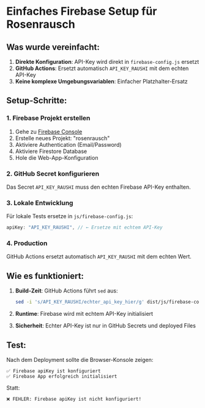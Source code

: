 # Einfaches Firebase Setup für Rosenrausch

## Was wurde vereinfacht:

1. **Direkte Konfiguration**: API-Key wird direkt in `firebase-config.js` ersetzt
2. **GitHub Actions**: Ersetzt automatisch `API_KEY_RAUSHI` mit dem echten API-Key
3. **Keine komplexe Umgebungsvariablen**: Einfacher Platzhalter-Ersatz

## Setup-Schritte:

### 1. Firebase Projekt erstellen
1. Gehe zu [Firebase Console](https://console.firebase.google.com/)
2. Erstelle neues Projekt: "rosenrausch"
3. Aktiviere Authentication (Email/Password)
4. Aktiviere Firestore Database
5. Hole die Web-App-Konfiguration

### 2. GitHub Secret konfigurieren
Das Secret `API_KEY_RAUSHI` muss den echten Firebase API-Key enthalten.

### 3. Lokale Entwicklung
Für lokale Tests ersetze in `js/firebase-config.js`:
```javascript
apiKey: "API_KEY_RAUSHI", // ← Ersetze mit echtem API-Key
```

### 4. Production
GitHub Actions ersetzt automatisch `API_KEY_RAUSHI` mit dem echten Wert.

## Wie es funktioniert:

1. **Build-Zeit**: GitHub Actions führt `sed` aus:
   ```bash
   sed -i 's/API_KEY_RAUSHI/echter_api_key_hier/g' dist/js/firebase-config.js
   ```

2. **Runtime**: Firebase wird mit echtem API-Key initialisiert

3. **Sicherheit**: Echter API-Key ist nur in GitHub Secrets und deployed Files

## Test:
Nach dem Deployment sollte die Browser-Konsole zeigen:
```
✅ Firebase apiKey ist konfiguriert
✅ Firebase App erfolgreich initialisiert
```

Statt:
```
❌ FEHLER: Firebase apiKey ist nicht konfiguriert!
```